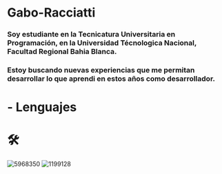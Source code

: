 # Gabo-Racciatti

### Soy estudiante en la Tecnicatura Universitaria en Programación, en la Universidad Técnologica Nacional, Facultad Regional Bahia Blanca.

### Estoy buscando nuevas experiencias que me permitan desarrollar lo que aprendi en estos años como desarrollador.

# - Lenguajes 
# 🛠
![5968350](https://github.com/user-attachments/assets/357b609d-5e42-49d5-940b-ee427c13827c)
![1199128](https://github.com/user-attachments/assets/9da2f9fe-ddb4-4749-a234-968c6b9c8240)



